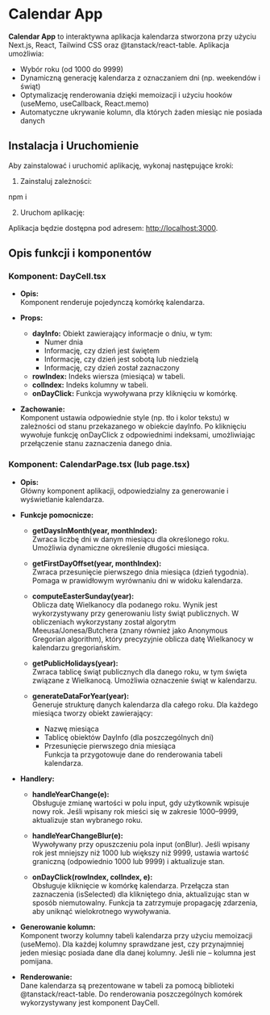 # Calendar App

**Calendar App** to interaktywna aplikacja kalendarza stworzona przy użyciu Next.js, React, Tailwind CSS oraz @tanstack/react-table. Aplikacja umożliwia:

- Wybór roku (od 1000 do 9999)
- Dynamiczną generację kalendarza z oznaczaniem dni (np. weekendów i świąt)
- Optymalizację renderowania dzięki memoizacji i użyciu hooków (useMemo, useCallback, React.memo)
- Automatyczne ukrywanie kolumn, dla których żaden miesiąc nie posiada danych

## Instalacja i Uruchomienie

Aby zainstalować i uruchomić aplikację, wykonaj następujące kroki:

1. Zainstaluj zależności:

npm i

2. Uruchom aplikację:

Aplikacja będzie dostępna pod adresem: [http://localhost:3000](http://localhost:3000).


## Opis funkcji i komponentów

### Komponent: DayCell.tsx

- **Opis:**  
  Komponent renderuje pojedynczą komórkę kalendarza.

- **Props:**
  - **dayInfo:** Obiekt zawierający informacje o dniu, w tym:
    - Numer dnia
    - Informację, czy dzień jest świętem
    - Informację, czy dzień jest sobotą lub niedzielą
    - Informację, czy dzień został zaznaczony
  - **rowIndex:** Indeks wiersza (miesiąca) w tabeli.
  - **colIndex:** Indeks kolumny w tabeli.
  - **onDayClick:** Funkcja wywoływana przy kliknięciu w komórkę.

- **Zachowanie:**  
  Komponent ustawia odpowiednie style (np. tło i kolor tekstu) w zależności od stanu przekazanego w obiekcie dayInfo. Po kliknięciu wywołuje funkcję onDayClick z odpowiednimi indeksami, umożliwiając przełączenie stanu zaznaczenia danego dnia.

### Komponent: CalendarPage.tsx (lub page.tsx)

- **Opis:**  
  Główny komponent aplikacji, odpowiedzialny za generowanie i wyświetlanie kalendarza.

- **Funkcje pomocnicze:**

  - **getDaysInMonth(year, monthIndex):**  
    Zwraca liczbę dni w danym miesiącu dla określonego roku. Umożliwia dynamiczne określenie długości miesiąca.

  - **getFirstDayOffset(year, monthIndex):**  
    Zwraca przesunięcie pierwszego dnia miesiąca (dzień tygodnia). Pomaga w prawidłowym wyrównaniu dni w widoku kalendarza.

  - **computeEasterSunday(year):**  
    Oblicza datę Wielkanocy dla podanego roku. Wynik jest wykorzystywany przy generowaniu listy świąt publicznych.
    W obliczeniach wykorzystany został algorytm Meeusa/Jonesa/Butchera (znany również jako Anonymous Gregorian algorithm), który precyzyjnie oblicza datę Wielkanocy w kalendarzu gregoriańskim.

  - **getPublicHolidays(year):**  
    Zwraca tablicę świąt publicznych dla danego roku, w tym święta związane z Wielkanocą. Umożliwia oznaczenie świąt w kalendarzu.

  - **generateDataForYear(year):**  
    Generuje strukturę danych kalendarza dla całego roku. Dla każdego miesiąca tworzy obiekt zawierający:
    - Nazwę miesiąca
    - Tablicę obiektów DayInfo (dla poszczególnych dni)
    - Przesunięcie pierwszego dnia miesiąca  
    Funkcja ta przygotowuje dane do renderowania tabeli kalendarza.

- **Handlery:**

  - **handleYearChange(e):**  
    Obsługuje zmianę wartości w polu input, gdy użytkownik wpisuje nowy rok. Jeśli wpisany rok mieści się w zakresie 1000–9999, aktualizuje stan wybranego roku.

  - **handleYearChangeBlur(e):**  
    Wywoływany przy opuszczeniu pola input (onBlur). Jeśli wpisany rok jest mniejszy niż 1000 lub większy niż 9999, ustawia wartość graniczną (odpowiednio 1000 lub 9999) i aktualizuje stan.

  - **onDayClick(rowIndex, colIndex, e):**  
    Obsługuje kliknięcie w komórkę kalendarza. Przełącza stan zaznaczenia (isSelected) dla klikniętego dnia, aktualizując stan w sposób niemutowalny. Funkcja ta zatrzymuje propagację zdarzenia, aby uniknąć wielokrotnego wywoływania.

- **Generowanie kolumn:**  
  Komponent tworzy kolumny tabeli kalendarza przy użyciu memoizacji (useMemo). Dla każdej kolumny sprawdzane jest, czy przynajmniej jeden miesiąc posiada dane dla danej kolumny. Jeśli nie – kolumna jest pomijana.

- **Renderowanie:**  
  Dane kalendarza są prezentowane w tabeli za pomocą biblioteki @tanstack/react-table. Do renderowania poszczególnych komórek wykorzystywany jest komponent DayCell.

